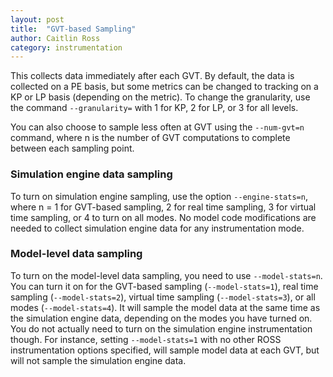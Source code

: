 ```yaml
---
layout: post
title:  "GVT-based Sampling"
author: Caitlin Ross
category: instrumentation
---
```


This collects data immediately after each GVT.
By default, the data is collected on a PE basis, but some metrics can be changed to tracking on a KP or LP basis (depending on the metric).
To change the granularity, use the command `--granularity=` with 1 for KP, 2 for LP, or 3 for all levels.

You can also choose to sample less often at GVT using the `--num-gvt=n` command, where n is the number of GVT computations to complete between each sampling point.  



### Simulation engine data sampling
To turn on simulation engine sampling, use the option `--engine-stats=n`, where n = 1 for GVT-based sampling, 2 for real time sampling, 3 for virtual time sampling, or 4 to turn on all modes.
No model code modifications are needed to collect simulation engine data for any instrumentation mode. 

### Model-level data sampling
To turn on the model-level data sampling, you need to use `--model-stats=n`.
You can turn it on for the GVT-based sampling (`--model-stats=1`), real time sampling (`--model-stats=2`), virtual time sampling (`--model-stats=3`), or all modes (`--model-stats=4`).
It will sample the model data at the same time as the simulation engine data, depending on the modes you have turned on.
You do not actually need to turn on the simulation engine instrumentation though.
For instance, setting `--model-stats=1` with no other ROSS instrumentation options specified, will sample model data at each GVT, but will not sample the simulation engine data.

